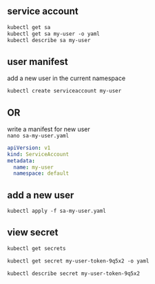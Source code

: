 ## service account
```txt
kubectl get sa
kubectl get sa my-user -o yaml
kubectl describe sa my-user
```


## user manifest
add a new user in the current namespace    
```txt
kubectl create serviceaccount my-user
```

## OR 
write a manifest for new user    
`nano sa-my-user.yaml`
```yaml
apiVersion: v1
kind: ServiceAccount
metadata:
  name: my-user
  namespace: default
```


## add a new user
```txt
kubectl apply -f sa-my-user.yaml
```


## view secret
```txt
kubectl get secrets

kubectl get secret my-user-token-9q5x2 -o yaml

kubectl describe secret my-user-token-9q5x2
```
